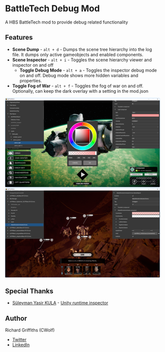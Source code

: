 # BattleTech Debug Mod

A HBS BattleTech mod to provide debug related functionality

## Features

* __Scene Dump__ - `alt + d` - Dumps the scene tree hierarchy into the log file. It dumps only active gameobjects and enabled components.
* __Scene Inspector__ - `alt + i` - Toggles the scene hierarchy viewer and inspector on and off
    * __Toggle Debug Mode__ - `alt + a` - Toggles the inspector debug mode on and off. Debug mode shows more hidden variables and properties.
* __Toggle Fog of War__ - `alt + f` - Toggles the fog of war on and off. Optionally, can keep the dark overlay with a setting in the mod.json

![Example Sim Game Inspector](./docs/images/Sim.png)
![Example Combat Inspector](./docs/images/Encounter.png)

## Special Thanks

* [Süleyman Yasir KULA](https://github.com/yasirkula) - [Unity runtime inspector](https://github.com/yasirkula/UnityRuntimeInspector)

## Author

Richard Griffiths (CWolf)
  * [Twitter](https://twitter.com/CWolf)
  * [LinkedIn](https://www.linkedin.com/in/richard-griffiths-436b7a19/)